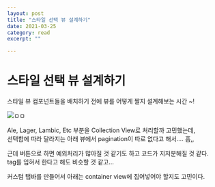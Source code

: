 ```yaml
---
layout: post
title: "스타일 선택 뷰 설계하기" 
date: 2021-03-25
category: read 
excerpt: ""

---
```


# 스타일 선택 뷰 설계하기

스타일 뷰 컴포넌트들을 배치하기 전에 뷰를 어떻게 짤지 설계해보는 시간 ~!

![ㅁㅁ](https://user-images.githubusercontent.com/28949235/112488893-4d4c9080-8dc1-11eb-9b68-364123d6d566.png)

Ale, Lager, Lambic, Etc 부분을 Collection View로 처리할까 고민했는데,  
선택함에 따라 달라지는 아래 뷰에서 pagination이 따로 없다고 해서.... 흠,,

근데 버튼으로 하면 예외처리가 많아질 것 같기도 하고 코드가 지저분해질 것 같다.  
tag를 입혀서 한다고 해도 비슷할 것 같고...

커스텀 탭바를 만들어서 아래는 container view에 집어넣어야 할지도 고민이다.